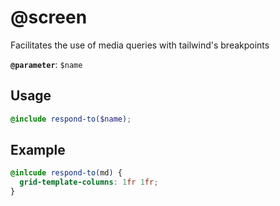 # @screen

Facilitates the use of media queries with tailwind's breakpoints

**`@parameter`**: `$name`

## Usage

```scss
@include respond-to($name);
```

## Example

```scss
@inlcude respond-to(md) {
  grid-template-columns: 1fr 1fr;
}
```
